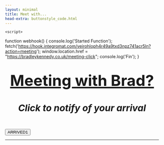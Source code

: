 ```yaml
---
layout: minimal
title: Meet with...
head-extra: buttonstyle_code.html
---
```


<html>
    <body>
        
    <script>
function webhook() {
        console.log('Started Function');
        fetch('https://hook.integromat.com/veirohloph4r49a9txd3npz741acr5ln?action=meeting');
        window.location.href = "https://bradleykennedy.co.uk/meeting-click";
        console.log('Fin');
}
</script>
        
<h1 style="text-align: center;"><span style="text-decoration: underline; font-size:50px"><strong>Meeting with Brad?</strong></span></h1>
<h1 id="title" style="text-align: center; font-size:30px"><em>Click to notify of your arrival </em></h1>
<!-- <h2 style="text-align: center;">Are you here for a Meeting or as a Participant?</h2> -->
<p>&nbsp;</p>
<div class="text-center">
  <div class="btn-group">
    <button class="button" onclick="webhook();">ARRIVED1</button>
<!--  <a href="https://hook.integromat.com/veirohloph4r49a9txd3npz741acr5ln?action=meeting" target="_self" onclick="window.open('https://bradleykennedy.co.uk/meeting-click/');" class="button" id="myButton">ARRIVED</a>
-->
</div>
  </div>
<hr />
<!-- <div class="text-center">
  <div class="btn-group">
  <a href="https://hook.integromat.com/veirohloph4r49a9txd3npz741acr5ln?action=participant" onclick="window.open('https://bradleykennedy.co.uk/meeting-click/');" class="button">Participant</a>
</div>
  </div>
-->
</body>
</html>
